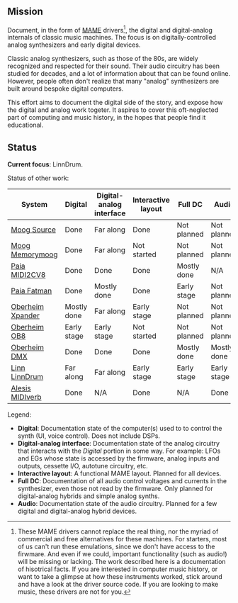 ## Mission

Document, in the form of [MAME](https://github.com/mamedev/mame) drivers[^1], the digital and
digital-analog internals of classic music machines.
The focus is on digitally-controlled analog synthesizers and early digital devices.

Classic analog synthesizers, such as those of the 80s, are widely recognized and respected for their sound.
Their audio circuitry has been studied for decades, and a lot of information about that can be
found online. However, people often don't realize that many "analog" synthesizers are built around bespoke digital computers.

This effort aims to document the digital side of the story, and expose how the digital and analog work togeter.
It aspires to cover this oft-neglected part of computing and music history, in the hopes that people find it educational.

[^1]: These MAME drivers cannot replace the real thing, nor the myriad of commercial and free alternatives for these machines.
For starters, most of us can't run these emulations, since we don't have access to the firwmare.
And even if we could, important functionality (such as audio!) will be missing or lacking.
The work described here is a documentation of hisotrical facts. If you are interested in computer music history, or
want to take a glimpse at how these instruments worked, stick around and have a look at the driver source code.
If you are looking to make music, these drivers are not for you.


## Status

**Current focus**: LinnDrum.

Status of other work:

| System | Digital | Digital-analog interface | Interactive layout | Full DC | Audio |
|---|---|---|---|---|---|
| [Moog Source](https://github.com/mamedev/mame/blob/master/src/mame/moog/source.cpp) | Done | Far along | Done | Not planned | Not planned |
| [Moog Memorymoog](https://github.com/mamedev/mame/blob/master/src/mame/moog/memorymoog.cpp) | Done | Far along | Not started | Not planned | Not planned |
| [Paia MIDI2CV8](https://github.com/mamedev/mame/blob/master/src/mame/paia/midi2cv8.cpp) | Done | Done | Done | Mostly done | N/A |
| [Paia Fatman](https://github.com/mamedev/mame/blob/master/src/mame/paia/fatman.cpp) | Done | Mostly done | Done | Early stage | Not planned |
| [Oberheim Xpander](https://github.com/m1macrophage/mamefork/blob/master/src/mame/oberheim/xpander.cpp) | Mostly done | Far along | Early stage | Not planned | Not planned |
| [Oberheim OB8](https://github.com/mamedev/mame/blob/master/src/mame/oberheim/ob8.cpp) | Early stage | Early stage | Not started | Not planned | Not planned |
| [Oberheim DMX](https://github.com/mamedev/mame/blob/master/src/mame/oberheim/dmx.cpp) | Done | Done | Done | Mostly done | Mostly done |
| [Linn LinnDrum](https://github.com/mamedev/mame/blob/master/src/mame/linn/linndrum.cpp) | Far along | Far along | Early stage | Early stage | Early stage |
| [Alesis MIDIverb](https://github.com/mamedev/mame/blob/master/src/mame/alesis/midiverb.cpp)  | Done | N/A | Done | N/A | Done |

Legend:
* **Digital**: Documentation state of the computer(s) used to to control the synth (UI, voice control). Does not include DSPs.
* **Digital-analog interface**: Documentation state of the analog circuitry that interacts with the *Digital* portion in some way. For example: LFOs and EGs whose state is accessed by the firmware, analog inputs and outputs, cessette I/O, autotune circuitry, etc.
* **Interactive layout**: A functional MAME layout. Planned for all devices.
* **Full DC**: Documentation of all audio control voltages and currents in the synthesizer, even those not read by the firmware. Only planned for digital-analog hybrids and simple analog synths.
* **Audio**: Documentation state of the audio circuitry. Planned for a few digital and digital-analog hybrid devices.
